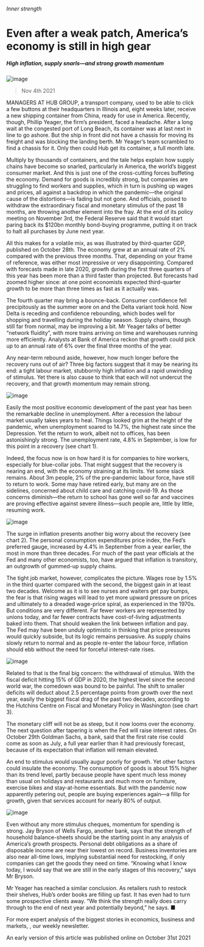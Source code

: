 ###### Inner strength
# Even after a weak patch, America’s economy is still in high gear 
##### High inflation, supply snarls—and strong growth momentum 
![image](images/20211106_fnp002.jpg) 
> Nov 4th 2021 
MANAGERS AT HUB GROUP, a transport company, used to be able to click a few buttons at their headquarters in Illinois and, eight weeks later, receive a new shipping container from China, ready for use in America. Recently, though, Phillip Yeager, the firm’s president, faced a headache. After a long wait at the congested port of Long Beach, its container was at last next in line to go ashore. But the ship in front did not have a chassis for moving its freight and was blocking the landing berth. Mr Yeager’s team scrambled to find a chassis for it. Only then could Hub get its container, a full month late.
Multiply by thousands of containers, and the tale helps explain how supply chains have become so snarled, particularly in America, the world’s biggest consumer market. And this is just one of the cross-cutting forces buffeting the economy. Demand for goods is incredibly strong, but companies are struggling to find workers and supplies, which in turn is pushing up wages and prices, all against a backdrop in which the pandemic—the original cause of the distortions—is fading but not gone. And officials, poised to withdraw the extraordinary fiscal and monetary stimulus of the past 18 months, are throwing another element into the fray. At the end of its policy meeting on November 3rd, the Federal Reserve said that it would start paring back its $120bn monthly bond-buying programme, putting it on track to halt all purchases by June next year.

All this makes for a volatile mix, as was illustrated by third-quarter GDP, published on October 28th. The economy grew at an annual rate of 2% compared with the previous three months. That, depending on your frame of reference, was either most impressive or very disappointing. Compared with forecasts made in late 2020, growth during the first three quarters of this year has been more than a third faster than projected. But forecasts had zoomed higher since: at one point economists expected third-quarter growth to be more than three times as fast as it actually was.
The fourth quarter may bring a bounce-back. Consumer confidence fell precipitously as the summer wore on and the Delta variant took hold. Now Delta is receding and confidence rebounding, which bodes well for shopping and travelling during the holiday season. Supply chains, though still far from normal, may be improving a bit. Mr Yeager talks of better “network fluidity”, with more trains arriving on time and warehouses running more efficiently. Analysts at Bank of America reckon that growth could pick up to an annual rate of 6% over the final three months of the year.
Any near-term rebound aside, however, how much longer before the recovery runs out of air? Three big factors suggest that it may be nearing its end: a tight labour market, stubbornly high inflation and a rapid unwinding of stimulus. Yet there is also cause to think that each will not undercut the recovery, and that growth momentum may remain strong.
![image](images/20211106_FNC006.png) 

Easily the most positive economic development of the past year has been the remarkable decline in unemployment. After a recession the labour market usually takes years to heal. Things looked grim at the height of the pandemic, when unemployment soared to 14.7%, the highest rate since the Depression. Yet the return to work, albeit not to offices, has been astonishingly strong. The unemployment rate, 4.8% in September, is low for this point in a recovery (see chart 1).
Indeed, the focus now is on how hard it is for companies to hire workers, especially for blue-collar jobs. That might suggest that the recovery is nearing an end, with the economy straining at its limits. Yet some slack remains. About 3m people, 2% of the pre-pandemic labour force, have still to return to work. Some may have retired early, but many are on the sidelines, concerned about child care and catching covid-19. As those concerns diminish—the return to school has gone well so far and vaccines are proving effective against severe illness—such people are, little by little, resuming work.
![image](images/20211106_FNC887.png) 

The surge in inflation presents another big worry about the recovery (see chart 2). The personal consumption expenditures price index, the Fed’s preferred gauge, increased by 4.4% in September from a year earlier, the most in more than three decades. For much of the past year officials at the Fed and many other economists, too, have argued that inflation is transitory, an outgrowth of gummed-up supply chains.
The tight job market, however, complicates the picture. Wages rose by 1.5% in the third quarter compared with the second, the biggest gain in at least two decades. Welcome as it is to see nurses and waiters get pay bumps, the fear is that rising wages will lead to yet more upward pressure on prices and ultimately to a dreaded wage-price spiral, as experienced in the 1970s. But conditions are very different. Far fewer workers are represented by unions today, and far fewer contracts have cost-of-living adjustments baked into them. That should weaken the link between inflation and pay. The Fed may have been unduly optimistic in thinking that price pressures would quickly subside, but its logic remains persuasive. As supply chains slowly return to normal and as people re-enter the labour force, inflation should ebb without the need for forceful interest-rate rises.
![image](images/20211106_FNC001.png) 

Related to that is the final big concern: the withdrawal of stimulus. With the fiscal deficit hitting 15% of GDP in 2020, the highest level since the second world war, the comedown was bound to be painful. The shift to smaller deficits will deduct about 2.5 percentage points from growth over the next year, easily the biggest fiscal drag of the past two decades, according to the Hutchins Centre on Fiscal and Monetary Policy in Washington (see chart 3).
The monetary cliff will not be as steep, but it now looms over the economy. The next question after tapering is when the Fed will raise interest rates. On October 29th Goldman Sachs, a bank, said that the first rate rise could come as soon as July, a full year earlier than it had previously forecast, because of its expectation that inflation will remain elevated.
An end to stimulus would usually augur poorly for growth. Yet other factors could insulate the economy. The consumption of goods is about 15% higher than its trend level, partly because people have spent much less money than usual on holidays and restaurants and much more on furniture, exercise bikes and stay-at-home essentials. But with the pandemic now apparently petering out, people are buying experiences again—a fillip for growth, given that services account for nearly 80% of output.
![image](images/20211106_FNC889.png) 

Even without any more stimulus cheques, momentum for spending is strong. Jay Bryson of Wells Fargo, another bank, says that the strength of household balance-sheets should be the starting point in any analysis of America’s growth prospects. Personal debt obligations as a share of disposable income are near their lowest on record. Business inventories are also near all-time lows, implying substantial need for restocking, if only companies can get the goods they need on time. “Knowing what I know today, I would say that we are still in the early stages of this recovery,” says Mr Bryson.
Mr Yeager has reached a similar conclusion. As retailers rush to restock their shelves, Hub’s order books are filling up fast. It has even had to turn some prospective clients away. “We think the strength really does carry through to the end of next year and potentially beyond,” he says. ■
For more expert analysis of the biggest stories in economics, business and markets, , our weekly newsletter.
An early version of this article was published online on October 31st 2021
